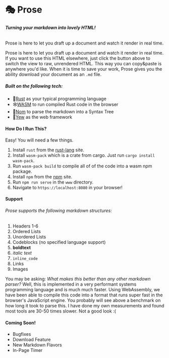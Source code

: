 # 🎭 **Prose**
###### **Turning your markdown into lovely HTML!**
Prose is here to let you draft up a document and watch it render in real time.

Prose is here to let you draft up a document and watch it render in real time.
If you want to use this HTML elsewhere, just click the button above to switch the view to raw, unrendered HTML. This way you can copy&paste is anywhere you'd like.
When it is time to save your work, Prose gives you the ability download your document as an `.md` file.

##### Built on the following tech:
- 🦀[Rust](https://www.rust-lang.org/) as your typical programming language
- 🕸[WASM](https://webassembly.org/) to run compiled Rust code in the browser
- 🍟[Nom](https://github.com/Geal/nom) to parse the markdown into a Syntax Tree
- 🌳[Yew](https://yew.rs/docs/) as the web framework

#### How Do I Run This?
Easy! You will need a few things.
1. Install `rust` from the [rust-lang](https://www.rust-lang.org/tools/install) site.
1. Install `wasm-pack` which is a crate from cargo. Just run `cargo install wasm-pack`.
1. Run `wasm-pack build` to compile all of of the code into a wasm npm package.
1. Install `npm` from the [npm](https://www.npmjs.com/get-npm) site.
1. Run `npm run serve` in the `www` directory.
1. Navigate to `https://localhost:8080` in your browser!

#### Support
###### Prose supports the following markdown structures:
1. Headers 1-6
1. Ordered Lists
1. Unordered Lists
1. Codeblocks (no specified language support)
1. **boldtext**
1. *italic text*
1. `inline_code`
1. Links
1. Images

You may be asking: *What makes this better than any other markdown parser?*
Well, this is implemented in a very performant systems programming language and is much much faster.
Using WebAssembly, we have been able to compile this code into a format that runs super fast in the browser's JavaScript engine.
You probably will see above a benchmark on how long it took to parse this. I have done my own measurements and found most tools are 30-50 times slower. Not a good look :(

#### Coming Soon!
- Bugfixes
- Download Feature
- New Markdown Flavors
- In-Page Timer
